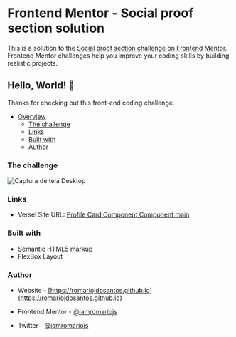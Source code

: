 # Frontend Mentor - Social proof section  solution

This is a solution to the [Social proof section challenge on Frontend Mentor](https://www.frontendmentor.io/challenges/social-proof-section-6e0qTv_bA). Frontend Mentor challenges help you improve your coding skills by building realistic projects. 

## Hello, World! 👋 

Thanks for checking out this front-end coding challenge.

- [Overview](#overview)
  - [The challenge](#the-challenge)
  - [Links](#links)
  - [Built with](#built-with)
  - [Author](#author)

### The challenge 

![Captura de tela Desktop](/design/desktop-preview.jpg)

### Links

- Versel Site URL: [Profile Card Component Component main](https://social-proof-section-frontendmentor-seven.vercel.app/)
<!-- - Figma URL (created by me): [Profile Card Component Component main]() -->

### Built with 

- Semantic HTML5 markup
- FlexBox Layout

### Author 

- Website - [https://romariojdosantos.github.io](https://romariojdosantos.github.io)

- Frontend Mentor - [@iamromariojs](https://www.frontendmentor.io/profile/iamromariojs)

- Twitter - [@iamromariojs](https://www.twitter.com/iamromariojs)